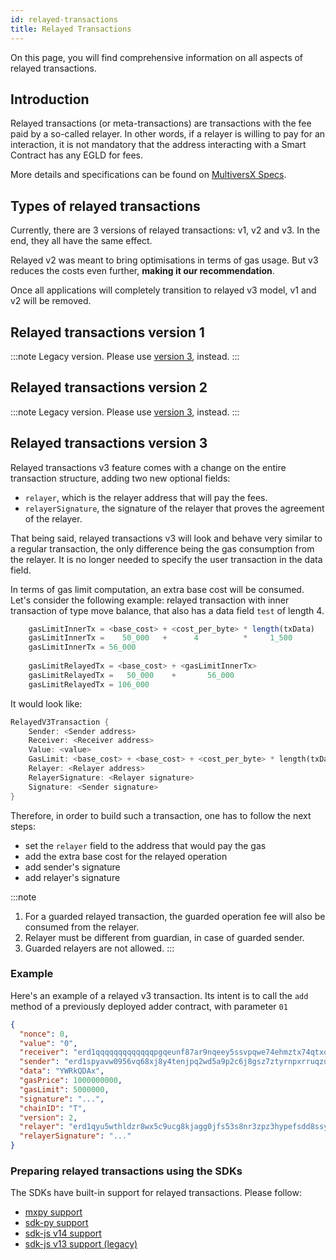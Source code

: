 ```yaml
---
id: relayed-transactions
title: Relayed Transactions
---
```

[comment]: # (mx-abstract)

On this page, you will find comprehensive information on all aspects of relayed transactions.

[comment]: # (mx-context-auto)

## Introduction

Relayed transactions (or meta-transactions) are transactions with the fee paid by a so-called relayer.
In other words, if a relayer is willing to pay for an interaction, it is not mandatory that the address
interacting with a Smart Contract has any EGLD for fees.

More details and specifications can be found on [MultiversX Specs](https://github.com/multiversx/mx-specs/blob/main/sc-meta-transactions.md).

[comment]: # (mx-context-auto)

## Types of relayed transactions

Currently, there are 3 versions of relayed transactions: v1, v2 and v3. In the end, they all have the same effect.

Relayed v2 was meant to bring optimisations in terms of gas usage. But v3 reduces the costs even further, **making it our recommendation**.

Once all applications will completely transition to relayed v3 model, v1 and v2 will be removed.

[comment]: # (mx-context-auto)

## Relayed transactions version 1

:::note
Legacy version. Please use [version 3](#relayed-transactions-version-3), instead.
:::


[comment]: # (mx-context-auto)

## Relayed transactions version 2

:::note
Legacy version. Please use [version 3](#relayed-transactions-version-3), instead.
:::

[comment]: # (mx-context-auto)

## Relayed transactions version 3

Relayed transactions v3 feature comes with a change on the entire transaction structure, adding two new optional fields: 
- `relayer`, which is the relayer address that will pay the fees.
- `relayerSignature`, the signature of the relayer that proves the agreement of the relayer.

That being said, relayed transactions v3 will look and behave very similar to a regular transaction, the only difference being the gas consumption from the relayer. It is no longer needed to specify the user transaction in the data field.

In terms of gas limit computation, an extra base cost will be consumed. Let's consider the following example: relayed transaction with inner transaction of type move balance, that also has a data field `test` of length 4.
```js
    gasLimitInnerTx = <base_cost> + <cost_per_byte> * length(txData)
    gasLimitInnerTx =    50_000   +      4          *     1_500
    gasLimitInnerTx = 56_000
    
    gasLimitRelayedTx = <base_cost> + <gasLimitInnerTx>
    gasLimitRelayedTx =   50_000    +       56_000
    gasLimitRelayedTx = 106_000
```

It would look like:

```rust
RelayedV3Transaction {
    Sender: <Sender address>
    Receiver: <Receiver address>
    Value: <value>
    GasLimit: <base_cost> + <base_cost> + <cost_per_byte> * length(txData)
    Relayer: <Relayer address>
    RelayerSignature: <Relayer signature>
    Signature: <Sender signature>
}
```

Therefore, in order to build such a transaction, one has to follow the next steps:
  - set the `relayer` field to the address that would pay the gas
  - add the extra base cost for the relayed operation
  - add sender's signature
  - add relayer's signature

:::note
1. For a guarded relayed transaction, the guarded operation fee will also be consumed from the relayer.
2. Relayer must be different from guardian, in case of guarded sender.
3. Guarded relayers are not allowed.
:::

### Example

Here's an example of a relayed v3 transaction. Its intent is to call the `add` method of a previously deployed adder contract, with parameter `01`

```json
{
  "nonce": 0,
  "value": "0",
  "receiver": "erd1qqqqqqqqqqqqqpgqeunf87ar9nqeey5ssvpqwe74ehmztx74qtxqs63nmx",
  "sender": "erd1spyavw0956vq68xj8y4tenjpq2wd5a9p2c6j8gsz7ztyrnpxrruqzu66jx",
  "data": "YWRkQDAx",
  "gasPrice": 1000000000,
  "gasLimit": 5000000,
  "signature": "...",
  "chainID": "T",
  "version": 2,
  "relayer": "erd1qyu5wthldzr8wx5c9ucg8kjagg0jfs53s8nr3zpz3hypefsdd8ssycr6th",
  "relayerSignature": "..."
}
```

### Preparing relayed transactions using the SDKs

The SDKs have built-in support for relayed transactions. Please follow:
 - [mxpy support](/sdk-and-tools/sdk-py/mxpy-cli/#relayed-transactions-v3)
 - [sdk-py support](/sdk-and-tools/sdk-py/sdk-py-cookbook/#relayed-transactions)
 - [sdk-js v14 support](/sdk-and-tools/sdk-js/sdk-js-cookbook#relayed-transactions)
 - [sdk-js v13 support (legacy)](/sdk-and-tools/sdk-js/sdk-js-cookbook-v13#preparing-a-relayed-transaction)
